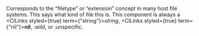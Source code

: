  



Corresponds to the “filetype” or “extension” concept in many host file systems. This says what kind of file this is. This component is always a <ClLinks styled={true} term={"string"}><i>string</i></ClLinks>, <ClLinks styled={true} term={"nil"}><b>nil</b></ClLinks>, :wild, or :unspecific. 



